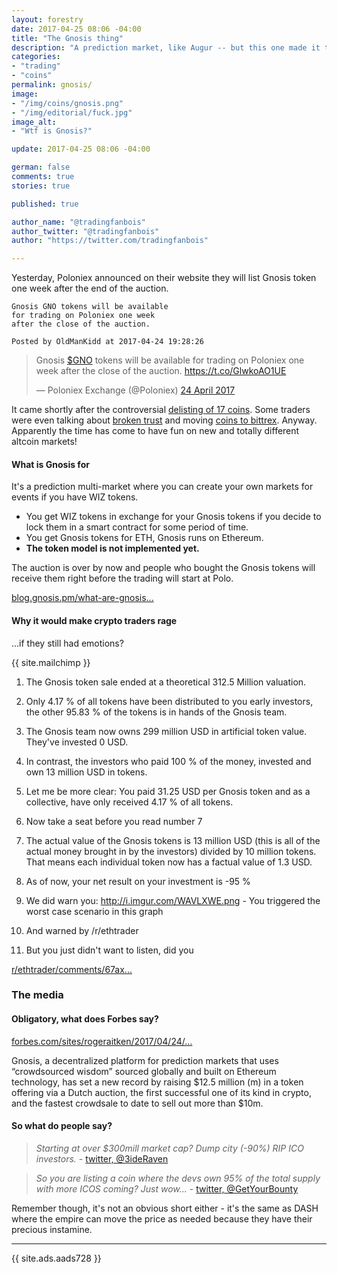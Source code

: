 ```yaml
---
layout: forestry
date: 2017-04-25 08:06 -04:00
title: "The Gnosis thing"
description: "A prediction market, like Augur -- but this one made it to Forbes somehow."
categories:
- "trading"
- "coins"
permalink: gnosis/
image:
- "/img/coins/gnosis.png"
- "/img/editorial/fuck.jpg"
image_alt:
- "Wtf is Gnosis?"

update: 2017-04-25 08:06 -04:00

german: false
comments: true
stories: true

published: true

author_name: "@tradingfanbois"
author_twitter: "@tradingfanbois"
author: "https://twitter.com/tradingfanbois"

---
```


Yesterday, Poloniex announced on their website they will list Gnosis token one week after the end of the auction.


```
Gnosis GNO tokens will be available
for trading on Poloniex one week
after the close of the auction.

Posted by OldManKidd at 2017-04-24 19:28:26
```

<blockquote class="twitter-tweet" data-lang="en-gb"><p lang="en" dir="ltr">Gnosis <a href="https://twitter.com/search?q=%24GNO&amp;src=ctag">$GNO</a> tokens will be available for trading on Poloniex one week after the close of the auction. <a href="https://t.co/GlwkoAO1UE">https://t.co/GlwkoAO1UE</a></p>&mdash; Poloniex Exchange (@Poloniex) <a href="https://twitter.com/Poloniex/status/856570173112942593">24 April 2017</a></blockquote>

It came shortly after the controversial [delisting of 17 coins](https://bitcointalk.org/index.php?topic=1876467.0). Some traders were even talking about [broken trust](https://www.reddit.com/r/CryptoMarkets/comments/668gim/poloniex_delisting_some_apparently_good_coins_on/) and moving [coins to bittrex](https://www.reddit.com/r/CryptoMarkets/comments/668gim/poloniex_delisting_some_apparently_good_coins_on/dgglcbv/?utm_content=permalink&utm_medium=front&utm_source=reddit&utm_name=CryptoMarkets). Anyway. Apparently the time has come to have fun on new and totally different altcoin markets!

#### What is Gnosis for

 It's a prediction multi-market where you can create your own markets for events if you have WIZ tokens.

* You get WIZ tokens in exchange for your Gnosis tokens if you decide to lock them in a smart contract for some period of time.
* You get Gnosis tokens for ETH, Gnosis runs on Ethereum.
* **The token model is not implemented yet.**

The auction is over by now and people who bought the Gnosis tokens will receive them right before the trading will start at Polo.

[blog.gnosis.pm/what-are-gnosis...](https://blog.gnosis.pm/what-are-gnosis-tokens-the-new-access-based-token-model-e59c5a490af6)


#### Why it would make crypto traders rage

...if they still had emotions?

{{ site.mailchimp }}

1) The Gnosis token sale ended at a theoretical 312.5 Million valuation.

2) Only 4.17 % of all tokens have been distributed to you early investors, the other 95.83 % of the tokens is in hands of the Gnosis team.

3) The Gnosis team now owns 299 million USD in artificial token value. They've invested 0 USD.

4) In contrast, the investors who paid 100 % of the money, invested and own 13 million USD in tokens.

5) Let me be more clear: You paid 31.25 USD per Gnosis token and as a collective, have only received 4.17 % of all tokens.

6) Now take a seat before you read number 7

7) The actual value of the Gnosis tokens is 13 million USD (this is all of the actual money brought in by the investors) divided by 10 million tokens. That means each individual token now has a factual value of 1.3 USD.

8) As of now, your net result on your investment is -95 %

9) We did warn you: http://i.imgur.com/WAVLXWE.png - You triggered the worst case scenario in this graph

10) And warned by /r/ethtrader

11) But you just didn't want to listen, did you


[r/ethtrader/comments/67ax...](https://www.reddit.com/r/ethtrader/comments/67ax24/to_all_gnosis_token_holders_take_a_seat_before/)



### The media


#### Obligatory, what does Forbes say?

[forbes.com/sites/rogeraitken/2017/04/24/...](https://www.forbes.com/sites/rogeraitken/2017/04/24/gnosis-prediction-market-scores-12-5m-in-record-breaking-crypto-auction/#1aa4f80ae87d)


Gnosis, a decentralized platform for prediction markets that uses “crowdsourced wisdom” sourced globally and built on Ethereum technology, has set a new record by raising $12.5 million (m) in a token offering via a Dutch auction, the first successful one of its kind in crypto, and the fastest crowdsale to date to sell out more than $10m.

#### So what do people say?

> *Starting at over $300mill market cap?  Dump city (-90%)  RIP ICO investors.* - [twitter, @3ideRaven](https://twitter.com/3ideRaven/status/856570546204663809)

> *So you are listing a coin where the devs own 95% of the total supply with more ICOS coming? Just wow...* - [twitter, @GetYourBounty](https://twitter.com/GetYourBounty/status/856614171768750082)

Remember though, it's not an obvious short either - it's the same as DASH where the empire can move the price as needed because they have their precious instamine.

________________________

{{ site.ads.aads728 }}
